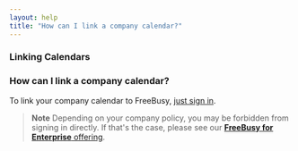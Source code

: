 ```yaml
---
layout: help
title: "How can I link a company calendar?"
---
```



### **Linking Calendars**

### How can I link a company calendar?

To link your company calendar to FreeBusy, [just sign in](https://freebusy.io/connect).

> **Note**
> Depending on your company policy, you may be forbidden from signing in directly.
> If that's the case, please see our [**FreeBusy for Enterprise** offering](https://freebusy.io/enterprise).